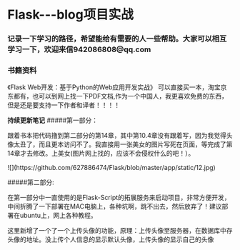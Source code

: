 # Flask---blog项目实战
<h3>记录一下学习的路径，希望能给有需要的人一些帮助。大家可以相互学习一下，欢迎来信942086808@qq.com</h3>

### **书籍资料**
《Flask Web开发：基于Python的Web应用开发实战》
可以直接买一本，淘宝京东都有，也可以到网上找一下PDF文档,作为一个中国人，我更喜欢免费的东西，但是还是要支持一下作者和译者！！！！

**持续更新笔记**
#####第一部分：<br>
<p>跟着书本把代码撸到第二部分的第14章，其中第10.4章没有跟着写，因为我觉得头像太丑了，而且更本访问不了。我直接用一张美女的图片写死在页面，等完成了第14章才去修改。上美女(图片网上找的，应该不会侵权什么的吧！）。</p>
![](https://github.com/627886474/Flask/blob/master/app/static/12.jpg)

#####第二部分:<br>
<p>在第一部分中一直使用的是Flask-Script的拓展服务来启动项目，非常方便开发，中间折腾了一下部署在MAC电脑上，各种坑啊，跳不出去，然后放弃了！建议部署在ubuntu上，网上各种教程。</p>
<p>这里新增了一个了一个上传头像的功能，原理：上传头像至服务器，在数据库中存头像的地址。没上传个人信息的显示默认头像，上传头像的显示自己的头像</p>

